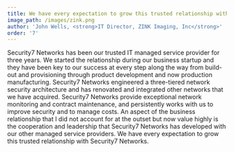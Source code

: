 ```yaml
---
title: We have every expectation to grow this trusted relationship with Security7 Networks...
image_path: /images/zink.png
author: 'John Wells, <strong>IT Director, ZINK Imaging, Inc</strong>'
order: '7'
---
```



Security7 Networks has been our trusted IT managed service provider for three years. We started the relationship during our business startup and they have been key to our success at every step along the way from build-out and provisioning through product development and now production manufacturing. Security7 Networks engineered a three-tiered network security architecture and has renovated and integrated other networks that we have acquired. Security7 Networks provide exceptional network monitoring and contract maintenance, and persistently works with us to improve security and to manage costs. An aspect of the business relationship that I did not account for at the outset but now value highly is the cooperation and leadership that Security7 Networks has developed with our other managed service providers. We have every expectation to grow this trusted relationship with Security7 Networks.